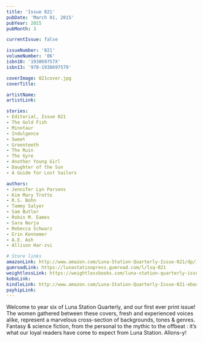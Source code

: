 ```yaml
---
title: 'Issue 021'
pubDate: 'March 01, 2015'
pubYear: 2015
pubMonth: 3

currentIssue: false

issueNumber: '021'
volumeNumber: '06'
isbn10: '193869757X'
isbn13: '978-1938697579'

coverImage: 021cover.jpg
coverTitle: 

artistName: 
artistLink: 

stories:
- Editorial, Issue 021
- The Gold Fish
- Minotaur
- Indulgence
- Sweet
- Greenteeth
- The Ruin
- The Gyre
- Another Young Girl
- Daughter of the Sun
- A Guide for Lost Sailors

authors:
- Jennifer Lyn Parsons
- Kim Mary Trotto
- R.S. Bohn
- Tammy Salyer
- Sam Butler
- Robin M. Eames
- Sara Norja
- Rebecca Schwarz
- Erin Kennemer
- A.E. Ash
- Allison Har-zvi

# Store links
amazonLink: http://www.amazon.com/Luna-Station-Quarterly-Issue-021/dp/193869757X/
gumroadLink: https://lunastationpress.gumroad.com/l/lsq-021
weightlessLink: https://weightlessbooks.com/luna-station-quarterly-issue-021/
koboLink: 
kindleLink: http://www.amazon.com/Luna-Station-Quarterly-Issue-021-ebook/dp/B00U245GQM/
payhipLink: 
---
```


Welcome to year six of Luna Station Quarterly, and our first ever print issue! The women gathered between these covers, fresh and experienced voices alike, represent a marvelous cross-section of backgrounds, tones &amp; genres. Fantasy &amp; science fiction, from the personal to the mythic to the offbeat : it’s what our loyal readers have come to expect from Luna Station. Allons-y!
